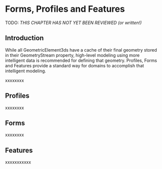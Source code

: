 # Forms, Profiles and Features

TODO: *THIS CHAPTER HAS NOT YET BEEN REVIEWED (or written!)*

## Introduction

While all GeometricElement3ds have a cache of their final geometry stored in their GeometryStream property, high-level modeling using more intelligent data is recommended for defining that geometry. Profiles, Forms and Features provide a standard way for domains to accomplish that intelligent modeling.

xxxxxxxx

## Profiles
xxxxxxxx

## Forms

xxxxxxxx

## Features

xxxxxxxxxxx






